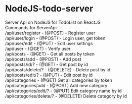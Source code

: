 # NodeJS-todo-server
Server Api on NodeJS for TodoList on ReactJS <br />
Commands for ServerApi:<br />
/api/user/register - (@POST) - Register user<br />
/api/user/login - (@POST) - Login user, get token<br />
/api/user/edit - (@PUT) - Edit user settings<br />
/api/user - (@GET) - Verify user<br />
/api/posts - (@GET) - Get all posts by token<br />
/api/posts/add - (@POST) - Add post<br />
/api/posts/id/? - (@GET) - Get post by id<br />
/api/posts/delete/? - (@DELETE) - Delete post by id<br />
/api/posts/edit/? - (@PUT) - Edit post by id<br />
/api/categories - (@GET) Get all categories by token<br />
/api/categories/add - (@POST) Add new category<br />
/api/categories/edit/? - (@PUT) Edit category name by id<br />
/api/categories/delete/? - (@DELETE) Delete category by id<br />
